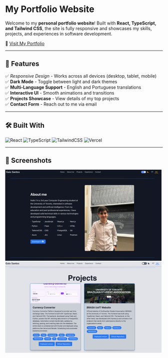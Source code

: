 # My Portfolio Website

Welcome to my **personal portfolio website**! Built with **React, TypeScript, and Tailwind CSS**, the site is fully responsive and showcases my skills, projects, and experiences in software development.

🔗 [Visit My Portfolio](https://www.gaiosantos.com/)

---

## 📌 Features

✅ _Responsive Design_ - Works across all devices (desktop, tablet, mobile)  
✅ **Dark Mode** - Toggle between light and dark themes  
✅ **Multi-Language Support** - English and Portuguese translations  
✅ **Interactive UI** - Smooth animations and transitions  
✅ **Projects Showcase** - View details of my top projects  
✅ **Contact Form** - Reach out to me via email

---

## 🛠️ Built With

![React](https://img.shields.io/badge/react-%2320232a.svg?style=for-the-badge&logo=react&logoColor=%2361DAFB) ![TypeScript](https://img.shields.io/badge/typescript-%23007ACC.svg?style=for-the-badge&logo=typescript&logoColor=white) ![TailwindCSS](https://img.shields.io/badge/TailwindCSS-06B6D4?style=for-the-badge&logo=tailwind-css&logoColor=white) ![Vercel](https://img.shields.io/badge/vercel-%23000000.svg?style=for-the-badge&logo=vercel&logoColor=white)

---

## 📸 Screenshots

<img src="/my-portfolio/public/screenshot1.png" alt="Dark Mode" width="500"/>
<img src="/my-portfolio/public/screenshot2.png" alt="Light Mode" width="500"/>
